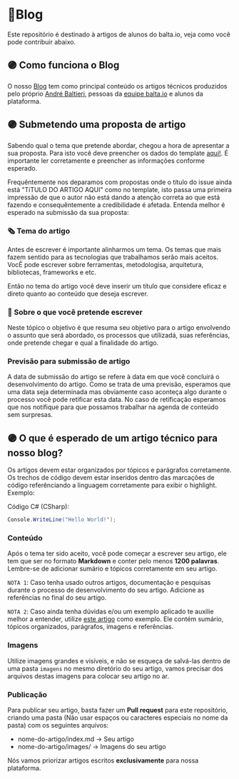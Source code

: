 # 📮Blog
Este repositório é destinado à artigos de alunos do balta.io, veja como você pode contribuir abaixo.

## 🟣 Como funciona o Blog
O nosso [Blog](https://balta.io/blog) tem como principal conteúdo os artigos técnicos produzidos pelo próprio [André Baltieri](https://github.com/andrebaltieri), pessoas da [equipe balta.io](https://github.com/orgs/balta-io/people) e alunos da plataforma.

## 🟣 Submetendo uma proposta de artigo
Sabendo qual o tema que pretende abordar, chegou a hora de apresentar a sua proposta. Para isto você deve preencher os dados do template [aqui!](https://github.com/balta-io/blog/issues/new?assignees=BrewertonSantos&labels=proposta&template=submiss-o-de-artigo.md&title=Proposta+de+artigo%3A++TITULO+DO+ARTIGO+AQUI). É importante ler corretamente e preencher as informações conforme esperado.

Frequêntemente nos deparamos com propostas onde o título do issue ainda está "TíTULO DO ARTIGO AQUI" como no template, isto passa uma primeira impressão de que o autor não está dando a atenção correta ao que está fazendo e consequêntemente a credibilidade é afetada. Entenda melhor é esperado na submissão da sua proposta:

### 🗞️ Tema do artigo
Antes de escrever é importante alinharmos um tema. Os temas que mais fazem sentido para as tecnologias que trabalhamos serão mais aceitos. VocÊ pode escrever sobre ferramentas, metodologisa, arquitetura, bibliotecas, frameworks e etc.

Então no tema do artigo você deve inserir um título que considere eficaz e direto quanto ao conteúdo que deseja escrever.

### 📰 Sobre o que você pretende escrever
Neste tópico o objetivo é que resuma seu objetivo para o artigo envolvendo o assunto que será abordado, os processos que utilizadá, suas referências, onde pretende chegar e qual a finalidade do artigo.

### Previsão para submissão de artigo
A data de submissão do artigo se refere à data em que você concluirá o desenvolvimento do artigo. Como se trata de uma previsão, esperamos que uma data seja determinada mas obviamente caso aconteça algo durante o processo você pode retificar esta data. No caso de retificação esperamos que nos notifique para que possamos trabalhar na agenda de conteúdo sem surpresas.

## 🟣 O que é esperado de um artigo técnico para nosso blog?
Os artigos devem estar organizados por tópicos e parágrafos corretamente. Os trechos de código devem estar inseridos dentro das marcações de código referênciando a linguagem corretamente para exibir o highlight. Exemplo:

Código C# (CSharp):

```csharp
Console.WriteLine("Hello World!");
```

### Conteúdo
Após o tema ter sido aceito, você pode começar a escrever seu artigo, ele tem que ser no formato **Markdown** e conter pelo menos **1200 palavras**. Lembre-se de adicionar sumário e tópicos corretamente em seu artigo.

`NOTA 1`: Caso tenha usado outros artigos, documentação e pesquisas durante o processo de desenvolvimento do seu artigo. Adicione as referências no final do seu artigo.

`NOTA 2`: Caso ainda tenha dúvidas e/ou um exemplo aplicado te auxilie melhor a entender, utilize [este artigo](https://github.com/balta-io/blog/blob/main/linguagens-de-programacao/index.md) como exemplo. Ele contém sumário, tópicos organizados, parágrafos, imagens e referências.

### Imagens
Utilize imagens grandes e visíveis, e não se esqueça de salvá-las dentro de uma pasta `imagens` no mesmo diretório do seu artigo, vamos precisar dos arquivos destas imagens para colocar seu artigo no ar.

### Publicação
Para publicar seu artigo, basta fazer um **Pull request** para este repositório, criando uma pasta (Não usar espaços ou caracteres especiais no nome da pasta) com os seguintes arquivos:
* nome-do-artigo/index.md -> Seu artigo
* nome-do-artigo/images/ -> Imagens do seu artigo

Nós vamos priorizar artigos escritos **exclusivamente** para nossa plataforma.

